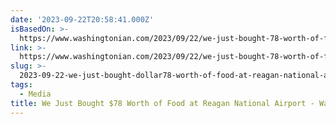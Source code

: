 ```yaml
---
date: '2023-09-22T20:58:41.000Z'
isBasedOn: >-
  https://www.washingtonian.com/2023/09/22/we-just-bought-78-worth-of-food-at-reagan-national-airport/
link: >-
  https://www.washingtonian.com/2023/09/22/we-just-bought-78-worth-of-food-at-reagan-national-airport/
slug: >-
  2023-09-22-we-just-bought-dollar78-worth-of-food-at-reagan-national-airport-washingtonian
tags:
  - Media
title: We Just Bought $78 Worth of Food at Reagan National Airport - Washingtonian
---
```


